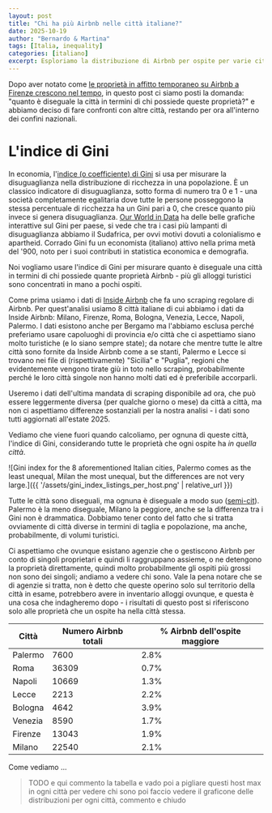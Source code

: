 ```yaml
---
layout: post
title: "Chi ha più Airbnb nelle città italiane?"
date: 2025-10-19
author: "Bernardo & Martina"
tags: [Italia, inequality]
categories: [italiano]
excerpt: Esploriamo la distribuzione di Airbnb per ospite per varie città
---
```


Dopo aver notato come [le proprietà in affitto temporaneo su Airbnb a Firenze crescono nel tempo](https://bernomone.github.io/citybreaking/italiano/2025/09/30/andamenti-temporali-firenze.html), in questo post ci siamo posti la domanda: "quanto è diseguale la città in termini di chi possiede queste proprietà?" e abbiamo deciso di fare confronti con altre città, restando per ora all'interno dei confini nazionali.

# L'indice di Gini 

In economia, l'[indice (o coefficiente) di Gini](https://it.wikipedia.org/wiki/Coefficiente_di_Gini) si usa per misurare la disuguaglianza nella distribuzione di ricchezza in una popolazione. È un classico indicatore di disuguaglianza, sotto forma di numero tra 0 e 1 - una società completamente egalitaria dove tutte le persone posseggono la stessa percentuale di ricchezza ha un Gini pari a 0, che cresce quanto più invece si genera disuguaglianza. [Our World in Data](https://ourworldindata.org/grapher/economic-inequality-gini-index?time=2024) ha delle belle grafiche interattive sul Gini per paese, si vede che tra i casi più lampanti di disuguaglianza abbiamo il Sudafrica, per ovvi motivi dovuti a colonialismo e apartheid. Corrado Gini fu un economista (italiano) attivo nella prima metà del '900, noto per i suoi contributi in statistica economica e demografia.

Noi vogliamo usare l'indice di Gini per misurare quanto è diseguale una città in termini di chi possiede quante proprietà Airbnb - più gli alloggi turistici sono concentrati in mano a pochi ospiti.

Come prima usiamo i dati di [Inside Airbnb](https://insideairbnb.com/about/) che fa uno scraping regolare di Airbnb.
Per quest'analisi usiamo 8 città italiane di cui abbiamo i dati da Inside Airbnb: Milano, Firenze, Roma, Bologna, Venezia, Lecce, Napoli, Palermo. I dati esistono anche per Bergamo ma l'abbiamo esclusa perché preferiamo usare capoluoghi di provincia e/o città che ci aspettiamo siano molto turistiche (e lo siano sempre state); da notare che mentre tutte le altre città sono fornite da Inside Airbnb come a se stanti, Palermo e Lecce si trovano nei file di (rispettivamente) "Sicilia" e "Puglia", regioni che evidentemente vengono tirate giù in toto nello scraping, probabilmente perché le loro città singole non hanno molti dati ed è preferibile accorparli. 

Useremo i dati dell'ultima mandata di scraping disponibile ad ora, che può essere leggermente diversa (per qualche giorno o mese) da città a città, ma non ci aspettiamo differenze sostanziali per la nostra analisi - i dati sono tutti aggiornati all'estate 2025.

Vediamo che viene fuori quando calcoliamo, per ognuna di queste città, l'indice di Gini, considerando tutte le proprietà che ogni ospite ha *in quella città*. 

![Gini index for the 8 aforementioned Italian cities, Palermo comes as the least unequal, Milan the most unequal, but the differences are not very large.]({{ '/assets/gini_index_listings_per_host.png' | relative_url }})

Tutte le città sono diseguali, ma ognuna è diseguale a modo suo ([semi-cit](https://www.goodreads.com/quotes/7142-all-happy-families-are-alike-each-unhappy-family-is-unhappy)).
Palermo è la meno diseguale, Milano la peggiore, anche se la differenza tra i Gini non è drammatica. Dobbiamo tener conto del fatto che si tratta ovviamente di città diverse in termini di taglia e popolazione, ma anche, probabilmente, di volumi turistici.

Ci aspettiamo che ovunque esistano agenzie che o gestiscono Airbnb per conto di singoli proprietari e quindi li raggruppano assieme, o ne detengono la proprietà direttamente, quindi molto probabilmente gli ospiti più grossi non sono dei singoli; andiamo a vedere chi sono. Vale la pena notare che se di agenzie si tratta, non è detto che queste operino solo sul territorio della città in esame, potrebbero avere in inventario alloggi ovunque, e questa è una cosa che indagheremo dopo - i risultati di questo post si riferiscono solo alle proprietà che un ospite ha nella città stessa.

| Città  | Numero Airbnb totali | % Airbnb dell'ospite maggiore |
| ------------- | ------------- | ------------- | 
| Palermo  | 7600  | 2.8% |
| Roma  | 36309  | 0.7% |
| Napoli | 10669  | 1.3% |
| Lecce | 2213  | 2.2% |
| Bologna | 4642  | 3.9% |
| Venezia  | 8590  | 1.7% |
| Firenze | 13043  | 1.9% |
| Milano  | 22540  | 2.1% |

Come vediamo ...

> TODO e qui commento la tabella e vado poi a pigliare questi host max in ogni città per vedere chi sono
> poi faccio vedere il graficone delle distribuzioni per ogni città, commento e chiudo